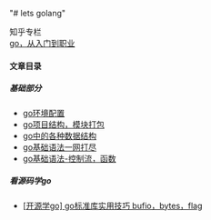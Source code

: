 "# lets golang" 

知乎专栏<br>
[go，从入门到职业](https://www.zhihu.com/column/c_1586138525887660032)

#### 文章目录
##### 基础部分
- [go环境配置](https://zhuanlan.zhihu.com/p/591706705)
- [go项目结构，模块打包](https://zhuanlan.zhihu.com/p/592141019)
- [go中的各种数据结构](https://zhuanlan.zhihu.com/p/592121832)
- [go基础语法一网打尽](https://zhuanlan.zhihu.com/p/592245384)
- [go基础语法-控制流，函数](https://zhuanlan.zhihu.com/p/592245384)
##### 看源码学go
- [[开源学go] go标准库实用技巧 bufio，bytes，flag ](https://zhuanlan.zhihu.com/p/595562756)